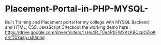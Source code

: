# Placement-Portal-in-PHP-MYSQL-
Built Training and Placement portal for my college with MYSQL Backend and  HTML, CSS, JavaScript
Checkout the working demo here : https://drive.google.com/drive/folders/1sHu4R_T0e4P0FW2KzABCzpOZioKcKrTD?usp=sharing
